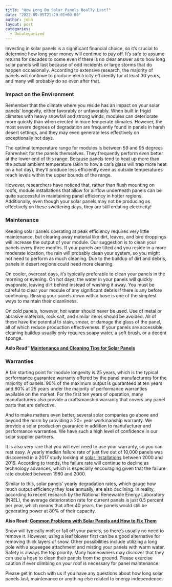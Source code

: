 ```yaml
---
title: "How Long Do Solar Panels Really Last?"
date: "2022-09-05T21:29:01+00:00"
author: john
layout: post
categories:
  - Uncategorized
---
```


Investing in solar panels is a significant financial choice, so it’s crucial to determine how long your money will continue to pay off. It’s safe to assume returns for decades to come even if there is no clear answer as to how long solar panels will last because of odd incidents or large storms that do happen occasionally. According to extensive research, the majority of panels will continue to produce electricity efficiently for at least 30 years, and many will probably do so even after that.

### **Impact on the Environment**

Remember that the climate where you reside has an impact on your solar panels’ longevity, either favorably or unfavorably. When built in frigid climates with heavy snowfall and strong winds, modules can deteriorate more quickly than when erected in more temperate climates. However, the most severe degrees of degradation are frequently found in panels in harsh desert settings, and they may even generate less effectively on exceptionally hot days.

The optimal temperature range for modules is between 59 and 95 degrees Fahrenheit for the panels themselves. They frequently perform even better at the lower end of this range. Because panels tend to heat up more than the actual ambient temperature (akin to how a car’s glass will trap more heat on a hot day), they’ll produce less efficiently even as outside temperatures reach levels within the upper bounds of the range.

However, researchers have noticed that, rather than flush mounting on roofs, module installations that allow for airflow underneath panels can be quite successful in maintaining panel efficiency in hotter regions. Additionally, even though your solar panels may not be producing as effectively on these sweltering days, they are still creating electricity!

### **Maintenance**

Keeping solar panels operating at peak efficiency requires very little maintenance, but clearing away material like dirt, leaves, and bird droppings will increase the output of your module. Our suggestion is to clean your panels every three months. If your panels are tilted and you reside in a more moderate location, the rain will probably clean your system, so you might not need to perform as much cleaning. Due to the buildup of dirt and debris, panels in desert regions could need more cleaning.

On cooler, overcast days, it’s typically preferable to clean your panels in the morning or evening. On hot days, the water in your panels will quickly evaporate, leaving dirt behind instead of washing it away. You must be careful to clear your module of any significant debris if there is any before continuing. Rinsing your panels down with a hose is one of the simplest ways to maintain their cleanliness.

On cold panels, however, hot water should never be used. Use of metal or abrasive materials, rock salt, and similar items should be avoided. All of these have the potential to stain, smear, or damage the glass of the panel, all of which reduce production effectiveness. If your panels are accessible, cleaning buildup usually only requires soapy water, a soft brush, or a decent sponge.

**Aslo Read” [Maintenance and Cleaning Tips for Solar Panels](/maintenance-and-cleaning-tips-for-solar-panels/)**

### **Warranties**

A fair starting point for module longevity is 25 years, which is the typical performance guarantee warranty offered by the panel manufacturers for the majority of panels. 90% of the maximum output is guaranteed at ten years and 80% at 25 years under the majority of performance warranties available on the market. For the first ten years of operation, many manufacturers also provide a craftsmanship warranty that covers any panel parts that are defective.

And to make matters even better, several solar companies go above and beyond the norm by providing a 20+ year workmanship warranty. We provide a solar production guarantee in addition to manufacturer and performance warranties. We have such a high level of confidence in our solar supplier partners.

It is also very rare that you will ever need to use your warranty, so you can rest easy. A yearly median failure rate of just five out of 10,000 panels was discovered in a 2017 study looking at [solar installations](/factors-that-affect-your-total-solar-panel-installation-cost/) between 2000 and 2015. According to trends, the failure rate will continue to decline as technology advances, which is especially encouraging given that the failure rate doubled between 1980 and 2000.

Similar to this, solar panels’ yearly degradation rates, which gauge how much output efficiency they lose annually, are also declining. In reality, according to recent research by the National Renewable Energy Laboratory (NREL), the average deterioration rate for current panels is just 0.5 percent per year, which means that after 40 years, the panels would still be generating power at 80% of their capacity.

**Also Read: [Common Problems with Solar Panels and How to Fix Them](/common-problems-with-solar-panels-and-how-to-fix-them/)**

Snow will typically melt or fall off your panels, so there’s usually no need to remove it. However, using a leaf blower first can be a good alternative for removing thick layers of snow. Other possibilities include utilizing a long pole with a squeegee attachment and misting your panels with warm water. Safety is always the top priority. Many homeowners may discover that they can use a hose to clean their panels from the ground. Please exercise caution if ever climbing on your roof is necessary for panel maintenance.

Please get in touch with us if you have any questions about how long solar panels last, maintenance or anything else related to energy independence.
